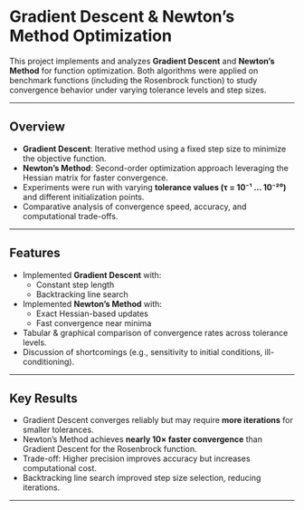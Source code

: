 # Gradient Descent & Newton’s Method Optimization

This project implements and analyzes **Gradient Descent** and **Newton’s Method** for function optimization. Both algorithms were applied on benchmark functions (including the Rosenbrock function) to study convergence behavior under varying tolerance levels and step sizes.

---

##  Overview
- **Gradient Descent**: Iterative method using a fixed step size to minimize the objective function.  
- **Newton’s Method**: Second-order optimization approach leveraging the Hessian matrix for faster convergence.  
- Experiments were run with varying **tolerance values (τ = 10⁻¹ … 10⁻²⁰)** and different initialization points.  
- Comparative analysis of convergence speed, accuracy, and computational trade-offs.  

---

##  Features
- Implemented **Gradient Descent** with:
  - Constant step length
  - Backtracking line search
- Implemented **Newton’s Method** with:
  - Exact Hessian-based updates
  - Fast convergence near minima
- Tabular & graphical comparison of convergence rates across tolerance levels.
- Discussion of shortcomings (e.g., sensitivity to initial conditions, ill-conditioning).

---

##  Key Results
- Gradient Descent converges reliably but may require **more iterations** for smaller tolerances.  
- Newton’s Method achieves **nearly 10× faster convergence** than Gradient Descent for the Rosenbrock function.  
- Trade-off: Higher precision improves accuracy but increases computational cost.  
- Backtracking line search improved step size selection, reducing iterations.  

---






